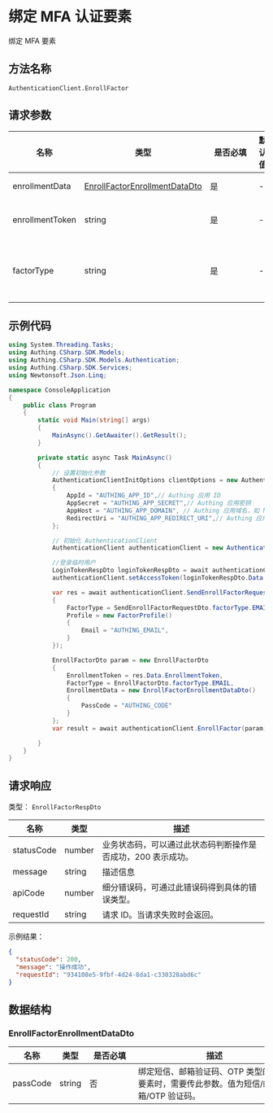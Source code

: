 # 绑定 MFA 认证要素

<!--
  警告⚠️：
  不要直接修改该文档，
  https://github.com/Authing/authing-docs-factory
  使用该项目进行生成
-->

<LastUpdated />

绑定 MFA 要素

## 方法名称

`AuthenticationClient.EnrollFactor`

## 请求参数

| 名称 | 类型 | <div style="width:80px">是否必填</div> | 默认值 | <div style="width:300px">描述</div> | <div style="width:200px"></div>示例值</div> |
| ---- | ---- | ---- | ---- | ---- | ---- |
| enrollmentData | <a href="#EnrollFactorEnrollmentDataDto">EnrollFactorEnrollmentDataDto</a> | 是 | - | 绑定 MFA 认证要素时，对应认证要素要求的验证信息。  |  |
| enrollmentToken | string | 是 | - | 「发起绑定 MFA 认证要素请求」接口返回的 enrollmentToken，此 token 有效时间为一分钟。  | `TQoCISidM0kBji0dxRi3afSDtkvvMiUphenIgLF87y+JOw4T8fDWOsHHXIcvZ2EVESXhTrfGyh1iGf52Cg9e9byeFQvm1VZ0QWrwmzwpntFAVtf1IP9LqVhmzXhBMFvLOcU/z1Eh/n0CrwX0uHNpJoMW9lp9AqHd9HvauaGKX+Y=` |
| factorType | string | 是 | - | MFA 认证要素类型：<br>- `OTP`: OTP<br>- `SMS`: 短信<br>- `EMAIL`: 邮件<br>- `FACE`: 人脸<br>        | `SMS` |




## 示例代码

```csharp
using System.Threading.Tasks;
using Authing.CSharp.SDK.Models;
using Authing.CSharp.SDK.Models.Authentication;
using Authing.CSharp.SDK.Services;
using Newtonsoft.Json.Linq;

namespace ConsoleApplication
{
    public class Program
    {
        static void Main(string[] args)
        {
            MainAsync().GetAwaiter().GetResult();
        }

        private static async Task MainAsync()
        {
            // 设置初始化参数
            AuthenticationClientInitOptions clientOptions = new AuthenticationClientInitOptions
            {
                AppId = "AUTHING_APP_ID",// Authing 应用 ID
                AppSecret = "AUTHING_APP_SECRET",// Authing 应用密钥
                AppHost = "AUTHING_APP_DOMAIN", // Authing 应用域名，如 https://example.authing.cn
                RedirectUri = "AUTHING_APP_REDIRECT_URI",// Authing 应用配置的登录回调地址
            };

            // 初始化 AuthenticationClient
            AuthenticationClient authenticationClient = new AuthenticationClient(clientOptions);

            //登录临时用户
            LoginTokenRespDto loginTokenRespDto = await authenticationClient.SignInByAccountPassword("AUTHING_USERNAME", "AUTHING_USER_PASSWORD");
            authenticationClient.setAccessToken(loginTokenRespDto.Data.Access_token);

            var res = await authenticationClient.SendEnrollFactorRequest(new SendEnrollFactorRequestDto()
            {
                FactorType = SendEnrollFactorRequestDto.factorType.EMAIL,
                Profile = new FactorProfile()
                {
                    Email = "AUTHING_EMAIL",
                }
            });

            EnrollFactorDto param = new EnrollFactorDto
            {
                EnrollmentToken = res.Data.EnrollmentToken,
                FactorType = EnrollFactorDto.factorType.EMAIL,
                EnrollmentData = new EnrollFactorEnrollmentDataDto()
                {
                    PassCode = "AUTHING_CODE"
                }
            };
            var result = await authenticationClient.EnrollFactor(param);

        }
    }
}
```




## 请求响应

类型： `EnrollFactorRespDto`

| 名称 | 类型 | 描述 |
| ---- | ---- | ---- |
| statusCode | number | 业务状态码，可以通过此状态码判断操作是否成功，200 表示成功。 |
| message | string | 描述信息 |
| apiCode | number | 细分错误码，可通过此错误码得到具体的错误类型。 |
| requestId | string | 请求 ID。当请求失败时会返回。 |



示例结果：

```json
{
  "statusCode": 200,
  "message": "操作成功",
  "requestId": "934108e5-9fbf-4d24-8da1-c330328abd6c"
}
```

## 数据结构


### <a id="EnrollFactorEnrollmentDataDto"></a> EnrollFactorEnrollmentDataDto

| 名称 | 类型 | <div style="width:80px">是否必填</div> | <div style="width:300px">描述</div> | <div style="width:200px">示例值</div> |
| ---- |  ---- | ---- | ---- | ---- |
| passCode | string | 否 | 绑定短信、邮箱验证码、OTP 类型的认证要素时，需要传此参数。值为短信/邮箱/OTP 验证码。   |  `123456` |



